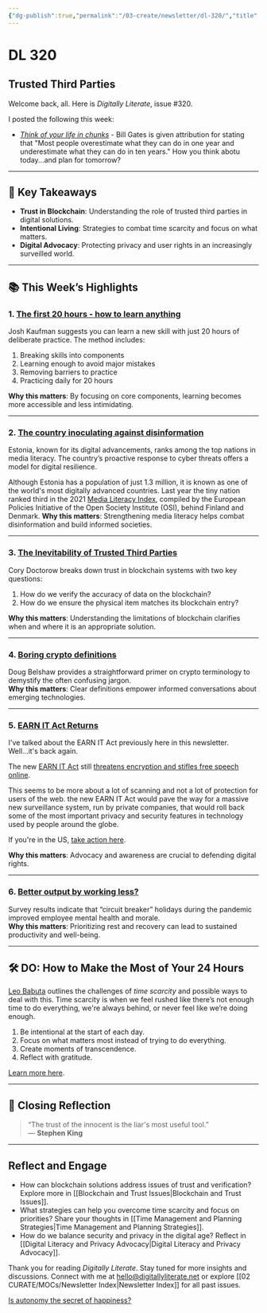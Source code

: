 ```yaml
---
{"dg-publish":true,"permalink":"/03-create/newsletter/dl-320/","title":"Trusted Third Parties","tags":["crypto","happiness","learning","planning","trust"]}
---
```



# DL 320

## Trusted Third Parties

Welcome back, all. Here is _Digitally Literate_, issue #320.

I posted the following this week:

- _[Think of your life in chunks](https://wiobyrne.com/think-of-your-life-in-chunks/)_ - Bill Gates is given attribution for stating that "Most people overestimate what they can do in one year and underestimate what they can do in ten years." How you think abotu today...and plan for tomorrow?

---

## 🔖 Key Takeaways

- **Trust in Blockchain**: Understanding the role of trusted third parties in digital solutions.  
- **Intentional Living**: Strategies to combat time scarcity and focus on what matters.  
- **Digital Advocacy**: Protecting privacy and user rights in an increasingly surveilled world.

---

## 📚 This Week’s Highlights

### 1. **[The first 20 hours - how to learn anything](https://www.youtube.com/watch?v=5MgBikgcWnY)**  
Josh Kaufman suggests you can learn a new skill with just 20 hours of deliberate practice. The method includes:  

1. Breaking skills into components  
2. Learning enough to avoid major mistakes  
3. Removing barriers to practice  
4. Practicing daily for 20 hours  

**Why this matters**: By focusing on core components, learning becomes more accessible and less intimidating.

---

### 2. **[The country inoculating against disinformation](https://www.bbc.com/future/article/20220128-the-country-inoculating-against-disinformation)**  
Estonia, known for its digital advancements, ranks among the top nations in media literacy. The country’s proactive response to cyber threats offers a model for digital resilience.  

Although Estonia has a population of just 1.3 million, it is known as one of the world's most digitally advanced countries. Last year the tiny nation ranked third in the 2021 [Media Literacy Index](https://osis.bg/?p=3750&lang=en), compiled by the European Policies Initiative of the Open Society Institute (OSI), behind Finland and Denmark.
**Why this matters**: Strengthening media literacy helps combat disinformation and build informed societies.

---

### 3. **[The Inevitability of Trusted Third Parties](https://onezero.medium.com/the-inevitability-of-trusted-third-parties-a51cbcffc4e2)**  
Cory Doctorow breaks down trust in blockchain systems with two key questions:  

1. How do we verify the accuracy of data on the blockchain?  
2. How do we ensure the physical item matches its blockchain entry?  

**Why this matters**: Understanding the limitations of blockchain clarifies when and where it is an appropriate solution.

---

### 4. **[Boring crypto definitions](https://dougbelshaw.com/blog/2022-01-28/boring-crypto-definitions/)**  
Doug Belshaw provides a straightforward primer on crypto terminology to demystify the often confusing jargon.  
**Why this matters**: Clear definitions empower informed conversations about emerging technologies.

---

### 5. **[EARN IT Act Returns](https://www.eff.org/deeplinks/2022/02/its-back-senators-want-earn-it-bill-scan-all-online-messages)**  
I've talked about the EARN IT Act previously here in this newsletter. Well...it's back again.

The new [EARN IT Act](https://www.congress.gov/bill/117th-congress/senate-bill/3538) still [threatens encryption and stifles free speech online](https://www.eff.org/deeplinks/2020/07/new-earn-it-bill-still-threatens-encryption-and-free-speech).

This seems to be more about a lot of scanning and not a lot of protection for users of the web. the new EARN IT Act would pave the way for a massive new surveillance system, run by private companies, that would roll back some of the most important privacy and security features in technology used by people around the globe.

If you're in the US, [take action here](https://act.eff.org/action/stop-the-earn-it-act-to-save-our-privacy).

**Why this matters**: Advocacy and awareness are crucial to defending digital rights.

---

### 6. **[Better output by working less?](https://www.mckinsey.com/featured-insights/coronavirus-leading-through-the-crisis/charting-the-path-to-the-next-normal/give-me-a-break)**  
Survey results indicate that “circuit breaker” holidays during the pandemic improved employee mental health and morale.  
**Why this matters**: Prioritizing rest and recovery can lead to sustained productivity and well-being.

---

## 🛠️ DO: How to Make the Most of Your 24 Hours  

[Leo Babuta](https://leobabauta.com/) outlines the challenges of _time scarcity_ and possible ways to deal with this. Time scarcity is when we feel rushed like there’s not enough time to do everything, we're always behind, or never feel like we’re doing enough.

1. Be intentional at the start of each day.  
2. Focus on what matters most instead of trying to do everything.  
3. Create moments of transcendence.  
4. Reflect with gratitude.  

[Learn more here](https://zenhabits.net/transcendent).

---

## 🌟 Closing Reflection

> “The trust of the innocent is the liar's most useful tool.”  
> — **Stephen King**

---

## Reflect and Engage

- How can blockchain solutions address issues of trust and verification? Explore more in [[Blockchain and Trust Issues\|Blockchain and Trust Issues]].  
- What strategies can help you overcome time scarcity and focus on priorities? Share your thoughts in [[Time Management and Planning Strategies\|Time Management and Planning Strategies]].  
- How do we balance security and privacy in the digital age? Reflect in [[Digital Literacy and Privacy Advocacy\|Digital Literacy and Privacy Advocacy]].  

Thank you for reading _Digitally Literate_. Stay tuned for more insights and discussions. Connect with me at [hello@digitallyliterate.net](mailto:hello@digitallyliterate.net) or explore [[02 CURATE/MOCs/Newsletter Index\|Newsletter Index]] for all past issues.

[Is autonomy the secret of happiness?](https://www.psychologytoday.com/us/blog/finding-new-home/202201/the-one-essential-ingredient-happiness-and-well-being)